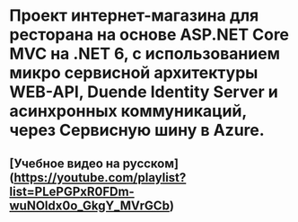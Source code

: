 # Проект интернет-магазина для ресторана на основе ASP.NET Core MVC на .NET 6, с использованием микро сервисной архитектуры WEB-API,  Duende Identity Server и асинхронных коммуникаций, через Сервисную шину в Azure.
## [Учебное видео на русском] (https://youtube.com/playlist?list=PLePGPxR0FDm-wuNOldx0o_GkgY_MVrGCb)
